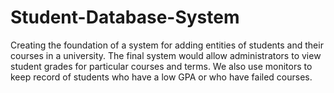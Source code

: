 # Student-Database-System

Creating the foundation of a system for adding entities of students
and their courses in a university. The final system would allow administrators to
view student grades for particular courses and terms. We also use monitors to keep
record of students who have a low GPA or who have failed courses.
